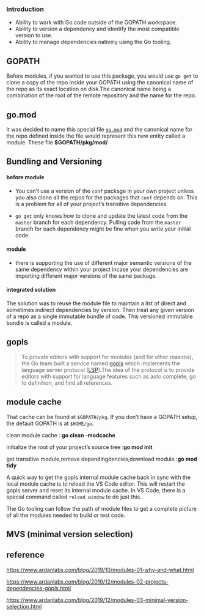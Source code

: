 ### Introduction

- Ability to work with Go code outside of the GOPATH workspace.
- Ability to version a dependency and identify the most compatible version to use.
- Ability to manage dependencies natively using the Go tooling.





## GOPATH

Before modules, if you wanted to use this package, you would use `go get` to clone a copy of the repo inside your GOPATH using the canonical name of the repo as its exact location on disk.The canonical name being a combination of the root of the remote repository and the name for the repo.



## go.mod

It was decided to name this special file [`go.mod`](https://golang.org/cmd/go/#hdr-The_go_mod_file) and the canonical name for the repo defined inside the file would represent this new entity called a module. These file **$GOPATH/pkg/mod/**



## Bundling and Versioning

#### before module

- You can’t use a version of the `conf` package in your own project unless you also clone all the repos for the packages that `conf` depends on. This is a problem for all of your project’s transitive dependencies.

- `go get` only knows how to clone and update the latest code from the `master` branch for each dependency. Pulling code from the `master` branch for each dependency might be fine when you write your initial code.

#### module

- there is supporting the use of different major semantic versions of the same dependency within your project incase your dependencies are importing different major versions of the same package.

#### integrated solution

The solution was to reuse the module file to maintain a list of direct and sometimes indirect dependencies by version. Then treat any given version of a repo as a single immutable bundle of code. This versioned immutable bundle is called a module.



## gopls

> To provide editors with support for modules (and for other reasons), the Go team built a service named [gopls](https://github.com/golang/tools/blob/master/gopls/doc/user.md) which implements the language server protocol ([LSP](https://microsoft.github.io/language-server-protocol/)).The idea of the protocol is to provide editors with support for language features such as auto complete, go to definition, and find all references.



## module cache

 That cache can be found at `$GOPATH/pkg`. If you don’t have a GOPATH setup, the default GOPATH is at `$HOME/go`.

clean module cache :  **go clean -modcache** 

initialize the root of your project’s source tree :**go mod init**

get transitive module,remove dependingdencies,download module :**go mod tidy**

A quick way to get the gopls internal module cache back in sync with the local module cache is to reload the VS Code editor. This will restart the gopls server and reset its internal module cache. In VS Code, there is a special command called `reload window` to do just this.





The Go tooling can follow the path of module files to get a complete picture of all the modules needed to build or test code.



## MVS (minimal version selection)









## reference

https://www.ardanlabs.com/blog/2019/10/modules-01-why-and-what.html

https://www.ardanlabs.com/blog/2019/12/modules-02-projects-dependencies-gopls.html

https://www.ardanlabs.com/blog/2019/12/modules-03-minimal-version-selection.html